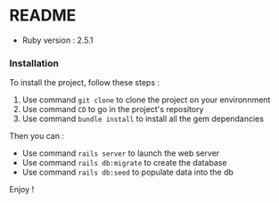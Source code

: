 # README

* Ruby version : 2.5.1

### Installation
To install the project, follow these steps :
1. Use command `git clone` to clone the project on your environnment
2. Use command `CD` to go in the project's repository
3. Use command `bundle install` to install all the gem dependancies

Then you can :

* Use command `rails server` to launch the web server
* Use command `rails db:migrate` to create the database
* Use command `rails db:seed` to populate data into the db

Enjoy !